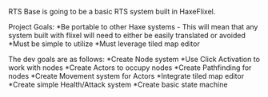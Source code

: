 RTS Base is going to be a basic RTS system built in HaxeFlixel.

Project Goals:
*Be portable to other Haxe systems - This will mean that any system built with flixel will need to either be easily translated or avoided
*Must be simple to utilize
*Must leverage tiled map editor

The dev goals are as follows:
*Create Node system
*Use Click Activation to work with nodes
*Create Actors to occupy nodes
*Create Pathfinding for nodes
*Create Movement system for Actors
*Integrate tiled map editor
*Create simple Health/Attack system
*Create basic state machine
